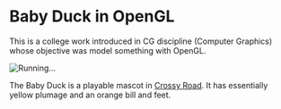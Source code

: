 # Baby Duck in OpenGL 

This is a college work introduced in CG discipline (Computer Graphics) whose objective was model something with OpenGL.

![Running...](https://i.imgur.com/mCrn6AI.gif)

The Baby Duck is a playable mascot in [Crossy Road](https://play.google.com/store/apps/details?id=com.yodo1.crossyroad). It has essentially yellow plumage and an orange bill and feet.
